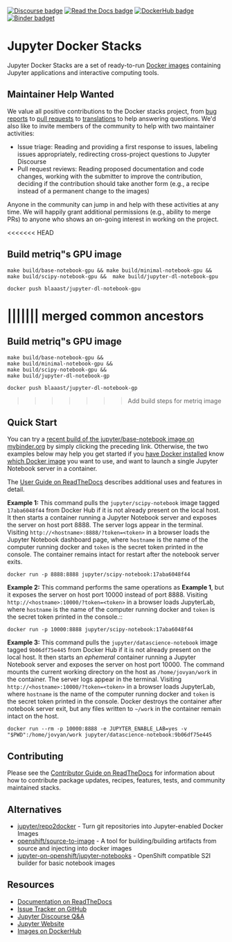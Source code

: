 [![Discourse badge](https://img.shields.io/discourse/https/discourse.jupyter.org/users.svg?color=%23f37626)](https://discourse.jupyter.org/c/questions "Jupyter Discourse Q&A")
[![Read the Docs badge](https://img.shields.io/readthedocs/jupyter-docker-stacks.svg)](https://jupyter-docker-stacks.readthedocs.io/en/latest/ "Documentation build status")
[![DockerHub badge](https://images.microbadger.com/badges/version/jupyter/base-notebook.svg)](https://microbadger.com/images/jupyter/base-notebook "Recent tag/version of jupyter/base-notebook")
[![Binder badget](https://mybinder.org/badge_logo.svg)](https://mybinder.org/v2/gh/jupyter/docker-stacks/master?filepath=README.ipynb "Launch a jupyter/base-notebook container on mybinder.org")

# Jupyter Docker Stacks

Jupyter Docker Stacks are a set of ready-to-run [Docker images](https://hub.docker.com/u/jupyter)
containing Jupyter applications and interactive computing tools.

## Maintainer Help Wanted

We value all positive contributions to the Docker stacks project, from
[bug reports](https://jupyter-docker-stacks.readthedocs.io/en/latest/contributing/issues.html) to
[pull requests](https://jupyter-docker-stacks.readthedocs.io/en/latest/contributing/packages.html)
to
[translations](https://jupyter-docker-stacks.readthedocs.io/en/latest/contributing/translations.html)
to help answering questions. We'd also like to invite members of the community to help with two
maintainer activities:

- Issue triage: Reading and providing a first response to issues, labeling issues appropriately,
  redirecting cross-project questions to Jupyter Discourse
- Pull request reviews: Reading proposed documentation and code changes, working with the submitter
  to improve the contribution, deciding if the contribution should take another form (e.g., a recipe
  instead of a permanent change to the images)

Anyone in the community can jump in and help with these activities at any time. We will happily
grant additional permissions (e.g., ability to merge PRs) to anyone who shows an on-going interest
in working on the project.

<<<<<<< HEAD
## Build metriq"s GPU image
```
make build/base-notebook-gpu && make build/minimal-notebook-gpu && make build/scipy-notebook-gpu &&  make build/jupyter-dl-notebook-gpu

docker push blaaast/jupyter-dl-notebook-gpu
```

||||||| merged common ancestors
=======
## Build metriq"s GPU image
```
make build/base-notebook-gpu && 
make build/minimal-notebook-gpu && 
make build/scipy-notebook-gpu && 
make build/jupyter-dl-notebook-gp

docker push blaaast/jupyter-dl-notebook-gp
```

>>>>>>> Add build steps for metriq image
## Quick Start

You can try a
[recent build of the jupyter/base-notebook image on mybinder.org](https://mybinder.org/v2/gh/jupyter/docker-stacks/master?filepath=README.ipynb)
by simply clicking the preceding link. Otherwise, the two examples below may help you get started if
you [have Docker installed](https://docs.docker.com/install/) know
[which Docker image](http://jupyter-docker-stacks.readthedocs.io/en/latest/using/selecting.html) you
want to use, and want to launch a single Jupyter Notebook server in a container.

The [User Guide on ReadTheDocs](http://jupyter-docker-stacks.readthedocs.io/) describes additional
uses and features in detail.

**Example 1:** This command pulls the `jupyter/scipy-notebook` image tagged `17aba6048f44` from
Docker Hub if it is not already present on the local host. It then starts a container running a
Jupyter Notebook server and exposes the server on host port 8888. The server logs appear in the
terminal. Visiting `http://<hostname>:8888/?token=<token>` in a browser loads the Jupyter Notebook
dashboard page, where `hostname` is the name of the computer running docker and `token` is the
secret token printed in the console. The container remains intact for restart after the notebook
server exits.

    docker run -p 8888:8888 jupyter/scipy-notebook:17aba6048f44

**Example 2:** This command performs the same operations as **Example 1**, but it exposes the server
on host port 10000 instead of port 8888. Visiting `http://<hostname>:10000/?token=<token>` in a
browser loads JupyterLab, where `hostname` is the name of the computer running docker and `token` is
the secret token printed in the console.::

    docker run -p 10000:8888 jupyter/scipy-notebook:17aba6048f44

**Example 3:** This command pulls the `jupyter/datascience-notebook` image tagged `9b06df75e445`
from Docker Hub if it is not already present on the local host. It then starts an _ephemeral_
container running a Jupyter Notebook server and exposes the server on host port 10000. The command
mounts the current working directory on the host as `/home/jovyan/work` in the container. The server
logs appear in the terminal. Visiting `http://<hostname>:10000/?token=<token>` in a browser loads
JupyterLab, where `hostname` is the name of the computer running docker and `token` is the secret
token printed in the console. Docker destroys the container after notebook server exit, but any
files written to `~/work` in the container remain intact on the host.

    docker run --rm -p 10000:8888 -e JUPYTER_ENABLE_LAB=yes -v "$PWD":/home/jovyan/work jupyter/datascience-notebook:9b06df75e445

## Contributing

Please see the [Contributor Guide on ReadTheDocs](http://jupyter-docker-stacks.readthedocs.io/) for
information about how to contribute package updates, recipes, features, tests, and community
maintained stacks.

## Alternatives

- [jupyter/repo2docker](https://github.com/jupyter/repo2docker) - Turn git repositories into
  Jupyter-enabled Docker Images
- [openshift/source-to-image](https://github.com/openshift/source-to-image) - A tool for
  building/building artifacts from source and injecting into docker images
- [jupyter-on-openshift/jupyter-notebooks](https://github.com/jupyter-on-openshift/jupyter-notebooks) -
  OpenShift compatible S2I builder for basic notebook images

## Resources

- [Documentation on ReadTheDocs](http://jupyter-docker-stacks.readthedocs.io/)
- [Issue Tracker on GitHub](https://github.com/jupyter/docker-stacks)
- [Jupyter Discourse Q&A](https://discourse.jupyter.org/c/questions)
- [Jupyter Website](https://jupyter.org)
- [Images on DockerHub](https://hub.docker.com/u/jupyter)
